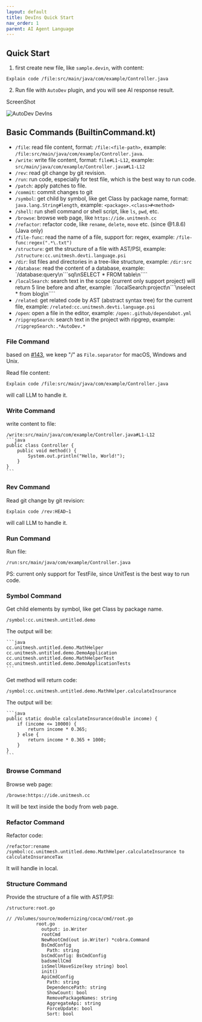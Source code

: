 ```yaml
---
layout: default
title: DevIns Quick Start
nav_order: 1
parent: AI Agent Language
---
```


## Quick Start

1. first create new file, like `sample.devin`, with content:

```devin
Explain code /file:src/main/java/com/example/Controller.java
```

2. Run file with `AutoDev` plugin, and you will see AI response result.

ScreenShot

![AutoDev DevIns](https://unitmesh.cc/auto-dev/autodev-devins.png)

## Basic Commands (BuiltinCommand.kt)

- `/file`: read file content, format: `/file:<file-path>`, example: `/file:src/main/java/com/example/Controller.java`.
- `/write`: write file content, format: `file#L1-L12`, example: `src/main/java/com/example/Controller.java#L1-L12`
- `/rev`: read git change by git revision.
- `/run`: run code, especially for test file, which is the best way to run code.
- `/patch`: apply patches to file.
- `/commit`: commit changes to git
- `/symbol`: get child by symbol, like get Class by package name, format: `java.lang.String#length`,
  example: `<package>.<class>#<method>`
- `/shell`: run shell command or shell script, like `ls`, `pwd`, etc.
- `/browse`: browse web page, like `https://ide.unitmesh.cc`
- `/refactor`: refactor code, like `rename`, `delete`, `move` etc. (since @1.8.6) (Java only)
- `/file-func`: read the name of a file, support for: regex, example: `/file-func:regex(".*\.txt")`
- `/structure`: get the structure of a file with AST/PSI, example: `/structure:cc.unitmesh.devti.language.psi`
- `/dir`: list files and directories in a tree-like structure, example: `/dir:src`
- `/database`: read the content of a database, example: `/database:query\n```sql\nSELECT * FROM table\n````
- `/localSearch`: search text in the scope (current only support project) will return 5 line before and after, example: `/localSearch:project\n```\nselect * from blog\n````
- `/related`: get related code by AST (abstract syntax tree) for the current file, example: `/related:cc.unitmesh.devti.language.psi`
- `/open`: open a file in the editor, example: `/open:.github/dependabot.yml`
- `/ripgrepSearch`: search text in the project with ripgrep, example: `/ripgrepSearch:.*AutoDev.*`

### File Command

based on [#143](https://github.com/unit-mesh/auto-dev/issues/143), we keep "/" as `File.separator` for macOS, Windows and Unix.

Read file content:

    Explain code /file:src/main/java/com/example/Controller.java

will call LLM to handle it.

### Write Command

write content to file:

    /write:src/main/java/com/example/Controller.java#L1-L12
    ```java
    public class Controller {
        public void method() {
            System.out.println("Hello, World!");
        }
    }
    ```

### Rev Command

Read git change by git revision:

    Explain code /rev:HEAD~1

will call LLM to handle it.

### Run Command

Run file:

    /run:src/main/java/com/example/Controller.java

PS: current only support for TestFile, since UnitTest is the best way to run code.

### Symbol Command

Get child elements by symbol, like get Class by package name.

    /symbol:cc.unitmesh.untitled.demo

The output will be:

    ```java
    cc.unitmesh.untitled.demo.MathHelper
    cc.unitmesh.untitled.demo.DemoApplication
    cc.unitmesh.untitled.demo.MathHelperTest
    cc.unitmesh.untitled.demo.DemoApplicationTests
    ```

Get method will return code:

    /symbol:cc.unitmesh.untitled.demo.MathHelper.calculateInsurance

The output will be:

    ```java
    public static double calculateInsurance(double income) {
        if (income <= 10000) {
            return income * 0.365;
        } else {
            return income * 0.365 + 1000;
        }
    }
    ```

### Browse Command

Browse web page:

    /browse:https://ide.unitmesh.cc

It will be text inside the body from web page.

### Refactor Command

Refactor code:

    /refactor:rename /symbol:cc.unitmesh.untitled.demo.MathHelper.calculateInsurance to calculateInsuranceTax

It will handle in local.

### Structure Command

Provide the structure of a file with AST/PSI:

    /structure:root.go

```
// /Volumes/source/modernizing/coca/cmd/root.go
           root.go
             output: io.Writer
             rootCmd
             NewRootCmd(out io.Writer) *cobra.Command
             BsCmdConfig
               Path: string
             bsCmdConfig: BsCmdConfig
             badsmellCmd
             isSmellHaveSize(key string) bool
             init()
             ApiCmdConfig
               Path: string
               DependencePath: string
               ShowCount: bool
               RemovePackageNames: string
               AggregateApi: string
               ForceUpdate: bool
               Sort: bool
```
